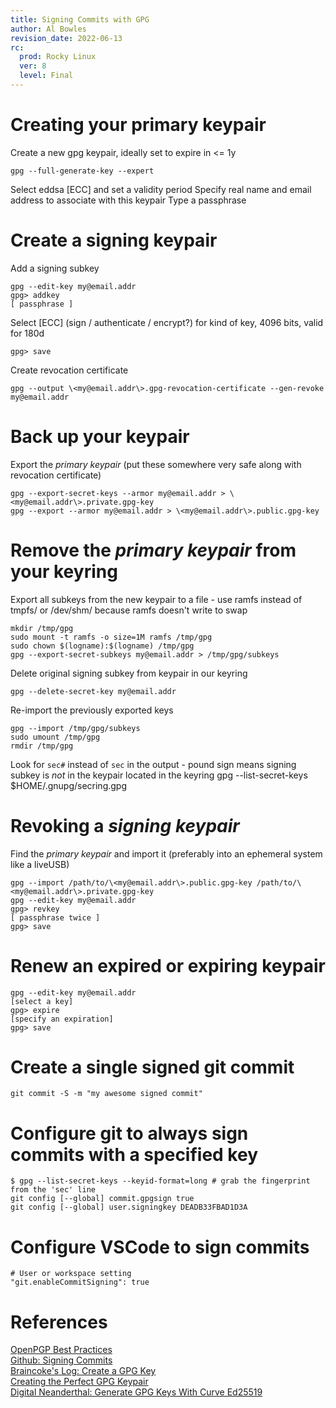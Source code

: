 ```yaml
---
title: Signing Commits with GPG
author: Al Bowles
revision_date: 2022-06-13
rc:
  prod: Rocky Linux
  ver: 8
  level: Final
---
```

# Creating your primary keypair
Create a new gpg keypair, ideally set to expire in <= 1y

    gpg --full-generate-key --expert

Select eddsa [ECC] and set a validity period
Specify real name and email address to associate with this keypair
Type a passphrase

# Create a signing keypair
Add a signing subkey

    gpg --edit-key my@email.addr
    gpg> addkey
    [ passphrase ]

Select [ECC] (sign / authenticate / encrypt?) for kind of key, 4096 bits, valid for 180d

    gpg> save

Create revocation certificate

    gpg --output \<my@email.addr\>.gpg-revocation-certificate --gen-revoke my@email.addr

# Back up your keypair
Export the *primary keypair* (put these somewhere very safe along with revocation certificate)

    gpg --export-secret-keys --armor my@email.addr > \<my@email.addr\>.private.gpg-key
    gpg --export --armor my@email.addr > \<my@email.addr\>.public.gpg-key

# Remove the *primary keypair* from your keyring
Export all subkeys from the new keypair to a file - use ramfs instead of tmpfs/ or /dev/shm/ because ramfs doesn't write to swap

    mkdir /tmp/gpg
    sudo mount -t ramfs -o size=1M ramfs /tmp/gpg
    sudo chown $(logname):$(logname) /tmp/gpg
    gpg --export-secret-subkeys my@email.addr > /tmp/gpg/subkeys

Delete original signing subkey from keypair in our keyring

    gpg --delete-secret-key my@email.addr

Re-import the previously exported keys

    gpg --import /tmp/gpg/subkeys
    sudo umount /tmp/gpg
    rmdir /tmp/gpg

Look for `sec#` instead of `sec` in the output - pound sign means signing subkey is *not* in the keypair located in the keyring
    gpg --list-secret-keys $HOME/.gnupg/secring.gpg

# Revoking a *signing keypair*
Find the *primary keypair* and import it (preferably into an ephemeral system like a liveUSB)

    gpg --import /path/to/\<my@email.addr\>.public.gpg-key /path/to/\<my@email.addr\>.private.gpg-key
    gpg --edit-key my@email.addr
    gpg> revkey
    [ passphrase twice ]
    gpg> save


# Renew an expired or expiring keypair

    gpg --edit-key my@email.addr
    [select a key]
    gpg> expire
    [specify an expiration]
    gpg> save

# Create a single signed git commit

    git commit -S -m "my awesome signed commit"

# Configure git to always sign commits with a specified key

    $ gpg --list-secret-keys --keyid-format=long # grab the fingerprint from the 'sec' line
    git config [--global] commit.gpgsign true
    git config [--global] user.signingkey DEADB33FBAD1D3A

# Configure VSCode to sign commits

    # User or workspace setting
    "git.enableCommitSigning": true

# References
[OpenPGP Best Practices](https://riseup.net/en/security/message-security/openpgp/best-practices#key-configuration)<br>
[Github: Signing Commits](https://docs.github.com/en/enterprise-server@3.5/authentication/managing-commit-signature-verification/signing-commits)<br>
[Braincoke's Log: Create a GPG Key](https://blog.braincoke.fr/security/create-a-gpg-key/)<br>
[Creating the Perfect GPG Keypair](https://alexcabal.com/creating-the-perfect-gpg-keypair)<br>
[Digital Neanderthal: Generate GPG Keys With Curve Ed25519](https://www.digitalneanderthal.com/post/gpg/)<br>
